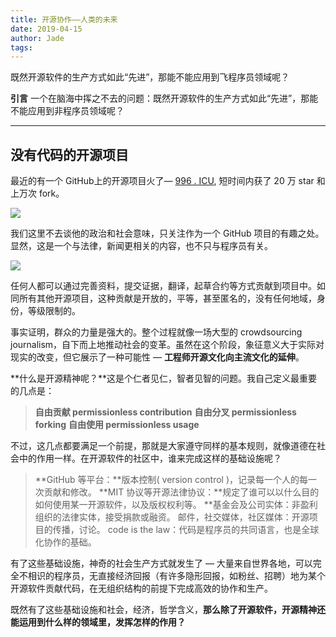 ```yaml
---
title: 开源协作——人类的未来
date: 2019-04-15
author: Jade
tags: 
---
```


既然开源软件的生产方式如此“先进”，那能不能应用到飞程序员领域呢？

<!--more-->

**引言**  一个在脑海中挥之不去的问题：既然开源软件的生产方式如此“先进”，那能不能应用到非程序员领域呢？

- - - - - 

## 没有代码的开源项目 

最近的有一个 GitHub上的开源项目火了— [996 . ICU](https://github.com/996icu/996.ICU), 短时间内获了 20 万 star 和上万次 fork。

![](https://cosmosrepair-1257028016.cos.ap-beijing.myqcloud.com/2019-06-27-640.png)

我们这里不去谈他的政治和社会意味，只关注作为一个 GitHub 项目的有趣之处。显然，这是一个与法律，新闻更相关的内容，也不只与程序员有关。

![](https://cosmosrepair-1257028016.cos.ap-beijing.myqcloud.com/2019-06-27-640%20-73-.jpeg)

任何人都可以通过完善资料，提交证据，翻译，起草合约等方式贡献到项目中。如同所有其他开源项目，这种贡献是开放的，平等，甚至匿名的，没有任何地域，身份，等级限制的。

事实证明，群众的力量是强大的。整个过程就像一场大型的 crowdsourcing journalism，自下而上地推动社会的变革。虽然在这个阶段，象征意义大于实际对现实的改变，但它展示了一种可能性 — **工程师开源文化向主流文化的延伸**。

**什么是开源精神呢？**这是个仁者见仁，智者见智的问题。我自己定义最重要的几点是：

> **自由贡献  permissionless contribution**
> **自由分叉  permissionless forking**
> **自由使用  permissionless usage**

不过，这几点都要满足一个前提，那就是大家遵守同样的基本规则，就像道德在社会中的作用一样。在开源软件的社区中，谁来完成这样的基础设施呢？

> **GitHub 等平台：**版本控制( version control )，记录每一个人的每一次贡献和修改。
> **MIT 协议等开源法律协议：**规定了谁可以以什么目的如何使用某一开源软件，以及版权权利等。
> **基金会及公司实体：非盈利组织的法律实体，接受捐款或融资。
> 邮件，社交媒体，社区媒体：开源项目的传播，讨论。
> code is the law：代码是程序员的共同语言，也是全球化协作的基础。

有了这些基础设施，神奇的社会生产方式就发生了 — 大量来自世界各地，可以完全不相识的程序员，无直接经济回报（有许多隐形回报，如粉丝、招聘）地为某个开源软件贡献代码，在无组织结构的前提下完成高效的协作和生产。

既然有了这些基础设施和社会，经济，哲学含义，**那么除了开源软件，开源精神还能运用到什么样的领域里，发挥怎样的作用？**

